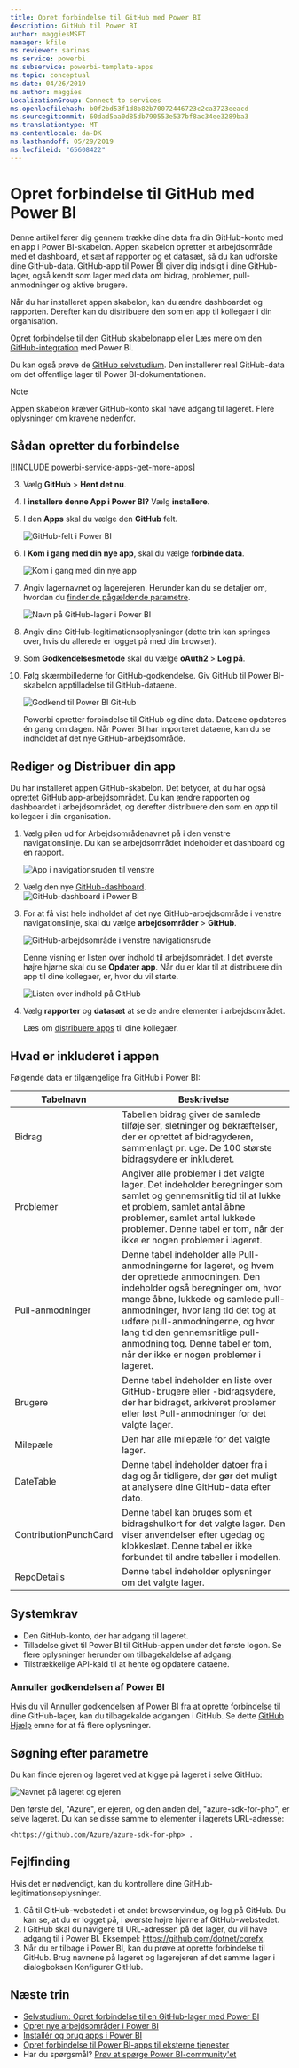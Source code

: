 ```yaml
---
title: Opret forbindelse til GitHub med Power BI
description: GitHub til Power BI
author: maggiesMSFT
manager: kfile
ms.reviewer: sarinas
ms.service: powerbi
ms.subservice: powerbi-template-apps
ms.topic: conceptual
ms.date: 04/26/2019
ms.author: maggies
LocalizationGroup: Connect to services
ms.openlocfilehash: b0f2bd53f1d8b82b70072446723c2ca3723eeacd
ms.sourcegitcommit: 60dad5aa0d85db790553e537bf8ac34ee3289ba3
ms.translationtype: MT
ms.contentlocale: da-DK
ms.lasthandoff: 05/29/2019
ms.locfileid: "65608422"
---
```

# <a name="connect-to-github-with-power-bi"></a>Opret forbindelse til GitHub med Power BI
Denne artikel fører dig gennem trække dine data fra din GitHub-konto med en app i Power BI-skabelon. Appen skabelon opretter et arbejdsområde med et dashboard, et sæt af rapporter og et datasæt, så du kan udforske dine GitHub-data. GitHub-app til Power BI giver dig indsigt i dine GitHub-lager, også kendt som lager med data om bidrag, problemer, pull-anmodninger og aktive brugere.

Når du har installeret appen skabelon, kan du ændre dashboardet og rapporten. Derefter kan du distribuere den som en app til kollegaer i din organisation.

Opret forbindelse til den [GitHub skabelonapp](https://app.powerbi.com/getdata/services/github) eller Læs mere om den [GitHub-integration](https://powerbi.microsoft.com/integrations/github) med Power BI.

Du kan også prøve de [GitHub selvstudium](service-tutorial-connect-to-github.md). Den installerer real GitHub-data om det offentlige lager til Power BI-dokumentationen.

>[!NOTE]
>Appen skabelon kræver GitHub-konto skal have adgang til lageret. Flere oplysninger om kravene nedenfor.

## <a name="how-to-connect"></a>Sådan opretter du forbindelse
[!INCLUDE [powerbi-service-apps-get-more-apps](./includes/powerbi-service-apps-get-more-apps.md)]
   
3. Vælg **GitHub** \> **Hent det nu**.
4. I **installere denne App i Power BI?** Vælg **installere**.
4. I den **Apps** skal du vælge den **GitHub** felt.

    ![GitHub-felt i Power BI](media/service-connect-to-github/power-bi-github-tile.png)

6. I **Kom i gang med din nye app**, skal du vælge **forbinde data**.

    ![Kom i gang med din nye app](media/service-tutorial-connect-to-github/power-bi-github-app-tutorial-connect-data.png)

5. Angiv lagernavnet og lagerejeren. Herunder kan du se detaljer om, hvordan du [finder de pågældende parametre](#FindingParams).
   
    ![Navn på GitHub-lager i Power BI](media/service-tutorial-connect-to-github/power-bi-github-app-tutorial-connect.png)

5. Angiv dine GitHub-legitimationsoplysninger (dette trin kan springes over, hvis du allerede er logget på med din browser). 
6. Som **Godkendelsesmetode** skal du vælge **oAuth2** \> **Log på**. 
7. Følg skærmbillederne for GitHub-godkendelse. Giv GitHub til Power BI-skabelon apptilladelse til GitHub-dataene.
   
   ![Godkend til Power BI GitHub](media/service-connect-to-github/github_authorize.png)
   
    Powerbi opretter forbindelse til GitHub og dine data.  Dataene opdateres én gang om dagen. Når Power BI har importeret dataene, kan du se indholdet af det nye GitHub-arbejdsområde.

## <a name="modify-and-distribute-your-app"></a>Rediger og Distribuer din app

Du har installeret appen GitHub-skabelon. Det betyder, at du har også oprettet GitHub app-arbejdsområdet. Du kan ændre rapporten og dashboardet i arbejdsområdet, og derefter distribuere den som en *app* til kollegaer i din organisation. 

1. Vælg pilen ud for Arbejdsområdenavnet på i den venstre navigationslinje. Du kan se arbejdsområdet indeholder et dashboard og en rapport.

    ![App i navigationsruden til venstre](media/service-tutorial-connect-to-github/power-bi-github-app-tutorial-left-nav-expanded.png)

8. Vælg den nye [GitHub-dashboard](https://powerbi.microsoft.com/integrations/github).    
    ![GitHub-dashboard i Power BI](media/service-tutorial-connect-to-github/power-bi-github-app-tutorial-new-dashboard.png)

3. For at få vist hele indholdet af det nye GitHub-arbejdsområde i venstre navigationslinje, skal du vælge **arbejdsområder** > **GitHub**.
 
   ![GitHub-arbejdsområde i venstre navigationsrude](media/service-connect-to-github/power-bi-github-left-nav.png)

    Denne visning er listen over indhold til arbejdsområdet. I det øverste højre hjørne skal du se **Opdater app**. Når du er klar til at distribuere din app til dine kollegaer, er, hvor du vil starte. 

    ![Listen over indhold på GitHub](media/service-connect-to-github/power-bi-github-content-list.png)

2. Vælg **rapporter** og **datasæt** at se de andre elementer i arbejdsområdet.

    Læs om [distribuere apps](service-create-distribute-apps.md) til dine kollegaer.

## <a name="whats-included-in-the-app"></a>Hvad er inkluderet i appen
Følgende data er tilgængelige fra GitHub i Power BI:     

| Tabelnavn | Beskrivelse |
| --- | --- |
| Bidrag |Tabellen bidrag giver de samlede tilføjelser, sletninger og bekræftelser, der er oprettet af bidragyderen, sammenlagt pr. uge. De 100 største bidragsydere er inkluderet. |
| Problemer |Angiver alle problemer i det valgte lager. Det indeholder beregninger som samlet og gennemsnitlig tid til at lukke et problem, samlet antal åbne problemer, samlet antal lukkede problemer. Denne tabel er tom, når der ikke er nogen problemer i lageret. |
| Pull-anmodninger |Denne tabel indeholder alle Pull-anmodningerne for lageret, og hvem der oprettede anmodningen. Den indeholder også beregninger om, hvor mange åbne, lukkede og samlede pull-anmodninger, hvor lang tid det tog at udføre pull-anmodningerne, og hvor lang tid den gennemsnitlige pull-anmodning tog. Denne tabel er tom, når der ikke er nogen problemer i lageret. |
| Brugere |Denne tabel indeholder en liste over GitHub-brugere eller -bidragsydere, der har bidraget, arkiveret problemer eller løst Pull-anmodninger for det valgte lager. |
| Milepæle |Den har alle milepæle for det valgte lager. |
| DateTable |Denne tabel indeholder datoer fra i dag og år tidligere, der gør det muligt at analysere dine GitHub-data efter dato. |
| ContributionPunchCard |Denne tabel kan bruges som et bidragshulkort for det valgte lager. Den viser anvendelser efter ugedag og klokkeslæt. Denne tabel er ikke forbundet til andre tabeller i modellen. |
| RepoDetails |Denne tabel indeholder oplysninger om det valgte lager. |

## <a name="system-requirements"></a>Systemkrav
* Den GitHub-konto, der har adgang til lageret.  
* Tilladelse givet til Power BI til GitHub-appen under det første logon. Se flere oplysninger herunder om tilbagekaldelse af adgang.  
* Tilstrækkelige API-kald til at hente og opdatere dataene.  

### <a name="de-authorize-power-bi"></a>Annuller godkendelsen af Power BI
Hvis du vil Annuller godkendelsen af Power BI fra at oprette forbindelse til dine GitHub-lager, kan du tilbagekalde adgangen i GitHub. Se dette [GitHub Hjælp](https://help.github.com/articles/keeping-your-ssh-keys-and-application-access-tokens-safe/#reviewing-your-authorized-applications-oauth) emne for at få flere oplysninger.

<a name="FindingParams"></a>
## <a name="finding-parameters"></a>Søgning efter parametre
Du kan finde ejeren og lageret ved at kigge på lageret i selve GitHub:

![Navnet på lageret og ejeren](media/service-connect-to-github/github_ownerrepo.png)

Den første del, "Azure", er ejeren, og den anden del, "azure-sdk-for-php", er selve lageret.  Du kan se disse samme to elementer i lagerets URL-adresse:

    <https://github.com/Azure/azure-sdk-for-php> .

## <a name="troubleshooting"></a>Fejlfinding
Hvis det er nødvendigt, kan du kontrollere dine GitHub-legitimationsoplysninger.  

1. Gå til GitHub-webstedet i et andet browservindue, og log på GitHub. Du kan se, at du er logget på, i øverste højre hjørne af GitHub-webstedet.    
2. I GitHub skal du navigere til URL-adressen på det lager, du vil have adgang til i Power BI. Eksempel: https://github.com/dotnet/corefx.  
3. Når du er tilbage i Power BI, kan du prøve at oprette forbindelse til GitHub. Brug navnene på lageret og lagerejeren af det samme lager i dialogboksen Konfigurer GitHub.  

## <a name="next-steps"></a>Næste trin

* [Selvstudium: Opret forbindelse til en GitHub-lager med Power BI](service-tutorial-connect-to-github.md)
* [Opret nye arbejdsområder i Power BI](service-create-the-new-workspaces.md)
* [Installér og brug apps i Power BI](consumer/end-user-apps.md)
* [Opret forbindelse til Power BI-apps til eksterne tjenester](service-connect-to-services.md)
* Har du spørgsmål? [Prøv at spørge Power BI-community'et](http://community.powerbi.com/)

